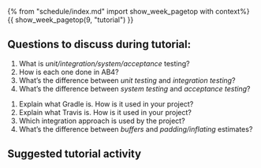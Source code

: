 {% from "schedule/index.md" import show_week_pagetop with context%}
{{ show_week_pagetop(9, "tutorial") }}

## Questions to discuss during tutorial:

<panel header="{{icon_Q }} Question set 1">
<question>

1. What is _unit/integration/system/acceptance_ testing?
1. How is each one done in AB4?
1. What’s the difference between _unit testing_ and _integration testing_?
1. What’s the difference between _system testing_ and _acceptance testing_?

</question>
</panel>


<panel header="{{icon_Q }} Question set 2">
<question>

1. Explain what Gradle is. How is it used in your project?
1. Explain what Travis is. How is it used in your project?
1. Which integration approach is used by the project?
1. What’s the difference between _buffers_ and _padding/inflating_ estimates?

</question>
</panel>

## Suggested tutorial activity

<include src="../../book/modeling/modelingStructures/classDiagramsBasic/q-essay-explainClassDiagram.md" />

<include src="../../book/uml/classDiagrams/combine/basic/q-essay-objectDiagramsForClassDiagram.md" />

<include src="../../book/modeling/modelingBehaviors/sequenceDiagramsIntermediate/q-drawPrintQuoteSd.md" />
 
<include src="../../book/modeling/modelingBehaviors/activityDiagrams/q-modelWorkflowOfBurgerShop.md" />
